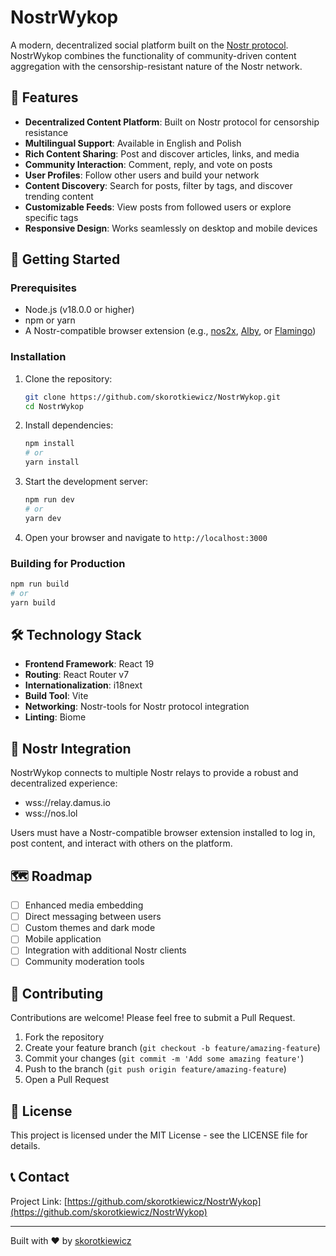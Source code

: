 # NostrWykop

A modern, decentralized social platform built on the [Nostr protocol](https://nostr.com/). NostrWykop combines the functionality of community-driven content aggregation with the censorship-resistant nature of the Nostr network.

## 🌟 Features

- **Decentralized Content Platform**: Built on Nostr protocol for censorship resistance
- **Multilingual Support**: Available in English and Polish
- **Rich Content Sharing**: Post and discover articles, links, and media
- **Community Interaction**: Comment, reply, and vote on posts
- **User Profiles**: Follow other users and build your network
- **Content Discovery**: Search for posts, filter by tags, and discover trending content
- **Customizable Feeds**: View posts from followed users or explore specific tags
- **Responsive Design**: Works seamlessly on desktop and mobile devices

## 🚀 Getting Started

### Prerequisites

- Node.js (v18.0.0 or higher)
- npm or yarn
- A Nostr-compatible browser extension (e.g., [nos2x](https://github.com/fiatjaf/nos2x), [Alby](https://getalby.com/), or [Flamingo](https://www.getflamingo.org/))

### Installation

1. Clone the repository:
   ```bash
   git clone https://github.com/skorotkiewicz/NostrWykop.git
   cd NostrWykop
   ```

2. Install dependencies:
   ```bash
   npm install
   # or
   yarn install
   ```

3. Start the development server:
   ```bash
   npm run dev
   # or
   yarn dev
   ```

4. Open your browser and navigate to `http://localhost:3000`

### Building for Production

```bash
npm run build
# or
yarn build
```

## 🛠️ Technology Stack

- **Frontend Framework**: React 19
- **Routing**: React Router v7
- **Internationalization**: i18next
- **Build Tool**: Vite
- **Networking**: Nostr-tools for Nostr protocol integration
- **Linting**: Biome

## 🔌 Nostr Integration

NostrWykop connects to multiple Nostr relays to provide a robust and decentralized experience:

- wss://relay.damus.io
- wss://nos.lol

Users must have a Nostr-compatible browser extension installed to log in, post content, and interact with others on the platform.

## 🗺️ Roadmap

- [ ] Enhanced media embedding
- [ ] Direct messaging between users
- [ ] Custom themes and dark mode
- [ ] Mobile application
- [ ] Integration with additional Nostr clients
- [ ] Community moderation tools

## 🤝 Contributing

Contributions are welcome! Please feel free to submit a Pull Request.

1. Fork the repository
2. Create your feature branch (`git checkout -b feature/amazing-feature`)
3. Commit your changes (`git commit -m 'Add some amazing feature'`)
4. Push to the branch (`git push origin feature/amazing-feature`)
5. Open a Pull Request

## 📝 License

This project is licensed under the MIT License - see the LICENSE file for details.

## 📞 Contact

Project Link: [https://github.com/skorotkiewicz/NostrWykop](https://github.com/skorotkiewicz/NostrWykop)

---

Built with ❤️ by [skorotkiewicz](https://github.com/skorotkiewicz)